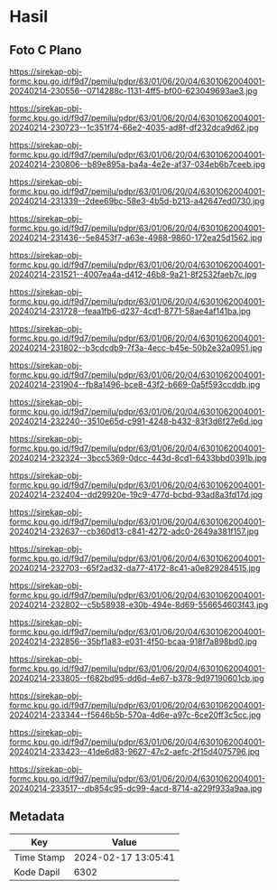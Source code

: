 # Hasil

## Foto C Plano

https://sirekap-obj-formc.kpu.go.id/f9d7/pemilu/pdpr/63/01/06/20/04/6301062004001-20240214-230556--0714288c-1131-4ff5-bf00-623049693ae3.jpg

https://sirekap-obj-formc.kpu.go.id/f9d7/pemilu/pdpr/63/01/06/20/04/6301062004001-20240214-230723--1c351f74-66e2-4035-ad8f-df232dca9d62.jpg

https://sirekap-obj-formc.kpu.go.id/f9d7/pemilu/pdpr/63/01/06/20/04/6301062004001-20240214-230806--b89e895a-ba4a-4e2e-af37-034eb6b7ceeb.jpg

https://sirekap-obj-formc.kpu.go.id/f9d7/pemilu/pdpr/63/01/06/20/04/6301062004001-20240214-231339--2dee69bc-58e3-4b5d-b213-a42647ed0730.jpg

https://sirekap-obj-formc.kpu.go.id/f9d7/pemilu/pdpr/63/01/06/20/04/6301062004001-20240214-231436--5e8453f7-a63e-4988-9860-172ea25d1562.jpg

https://sirekap-obj-formc.kpu.go.id/f9d7/pemilu/pdpr/63/01/06/20/04/6301062004001-20240214-231521--4007ea4a-d412-46b8-9a21-8f2532faeb7c.jpg

https://sirekap-obj-formc.kpu.go.id/f9d7/pemilu/pdpr/63/01/06/20/04/6301062004001-20240214-231728--feaa1fb6-d237-4cd1-8771-58ae4af141ba.jpg

https://sirekap-obj-formc.kpu.go.id/f9d7/pemilu/pdpr/63/01/06/20/04/6301062004001-20240214-231802--b3cdcdb9-7f3a-4ecc-b45e-50b2e32a0951.jpg

https://sirekap-obj-formc.kpu.go.id/f9d7/pemilu/pdpr/63/01/06/20/04/6301062004001-20240214-231904--fb8a1496-bce8-43f2-b669-0a5f593ccddb.jpg

https://sirekap-obj-formc.kpu.go.id/f9d7/pemilu/pdpr/63/01/06/20/04/6301062004001-20240214-232240--3510e65d-c991-4248-b432-83f3d6f27e6d.jpg

https://sirekap-obj-formc.kpu.go.id/f9d7/pemilu/pdpr/63/01/06/20/04/6301062004001-20240214-232324--3bcc5369-0dcc-443d-8cd1-6433bbd0391b.jpg

https://sirekap-obj-formc.kpu.go.id/f9d7/pemilu/pdpr/63/01/06/20/04/6301062004001-20240214-232404--dd29920e-19c9-477d-bcbd-93ad8a3fd17d.jpg

https://sirekap-obj-formc.kpu.go.id/f9d7/pemilu/pdpr/63/01/06/20/04/6301062004001-20240214-232637--cb360d13-c841-4272-adc0-2649a381f157.jpg

https://sirekap-obj-formc.kpu.go.id/f9d7/pemilu/pdpr/63/01/06/20/04/6301062004001-20240214-232703--65f2ad32-da77-4172-8c41-a0e829284515.jpg

https://sirekap-obj-formc.kpu.go.id/f9d7/pemilu/pdpr/63/01/06/20/04/6301062004001-20240214-232802--c5b58938-e30b-494e-8d69-556654603f43.jpg

https://sirekap-obj-formc.kpu.go.id/f9d7/pemilu/pdpr/63/01/06/20/04/6301062004001-20240214-232856--35bf1a83-e031-4f50-bcaa-918f7a898bd0.jpg

https://sirekap-obj-formc.kpu.go.id/f9d7/pemilu/pdpr/63/01/06/20/04/6301062004001-20240214-233805--f682bd95-dd6d-4e67-b378-9d97190601cb.jpg

https://sirekap-obj-formc.kpu.go.id/f9d7/pemilu/pdpr/63/01/06/20/04/6301062004001-20240214-233344--f5646b5b-570a-4d6e-a97c-6ce20ff3c5cc.jpg

https://sirekap-obj-formc.kpu.go.id/f9d7/pemilu/pdpr/63/01/06/20/04/6301062004001-20240214-233423--41de6d83-9627-47c2-aefc-2f15d4075796.jpg

https://sirekap-obj-formc.kpu.go.id/f9d7/pemilu/pdpr/63/01/06/20/04/6301062004001-20240214-233517--db854c95-dc99-4acd-8714-a229f933a9aa.jpg


## Metadata

| Key        | Value               |
| ---------- | ------------------- |
| Time Stamp | 2024-02-17 13:05:41 |
| Kode Dapil | 6302                |



